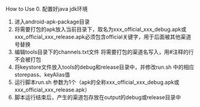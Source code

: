 How to Use
0. 配置好java jdk环境
1. 进入android-apk-package目录
2. 将需要打包的apk放入当前目录下，取名为xxx_official_xxx_debug.apk或xxx_official_xxx_release.apk必须包含official关键字，用于后面被其他渠道号替换
3. 编辑tools目录下的channels.txt文件 将需要打包的渠道名写入，用#注释的行不会被打包
4. 将keystore文件放入tools的debug和release目录中，并修改run.sh 中的相应storepass、keyAlias值
5. 运行脚本run.sh 参数为1个（apk的全称xxx_official_xxx_debug.apk或xxx_official_xxx_release.apk）
6. 脚本运行结束后，产生的渠道包存放在output的debug或release目录中